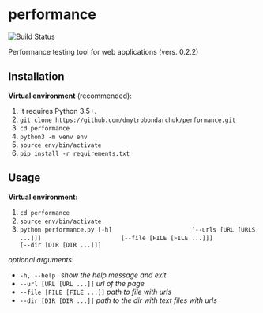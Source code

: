 performance
===========
[![Build Status](https://travis-ci.org/dmytrobondarchuk/performance.svg?branch=master)](https://travis-ci.org/dmytrobondarchuk/performance)
    
Performance testing tool for web applications (vers. 0.2.2)

Installation
------------
**Virtual environment** (recommended):

1. It requires Python 3.5+.
2. `git clone https://github.com/dmytrobondarchuk/performance.git`
3. `cd performance`
4. `python3 -m venv env`
5. `source env/bin/activate`
6. `pip install -r requirements.txt`

Usage
-----
**Virtual environment:**
1. ```cd performance```
2. ```source env/bin/activate```
3. ```python performance.py [-h]``` 
```                      [--urls [URL [URLS ...]]]```
```                      [--file [FILE [FILE ...]]]```
```                      [--dir [DIR [DIR ...]]]```


_optional arguments:_
  - `-h, --help `
                        _show the help message and exit_
  - `--url [URL [URL ...]]`
                        _url of the page_
  - `--file [FILE [FILE ...]]`
                        _path to file with urls_
  - `--dir [DIR [DIR ...]]`
                        _path to the dir with text files with urls_

